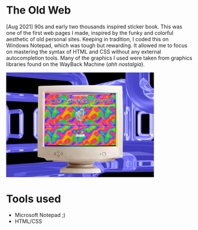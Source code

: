 # The Old Web 
[Aug 2021] 90s and early two thousands inspired sticker book. This was one of the first web pages I made, inspired by the funky and colorful aesthetic of old personal sites. Keeping in tradition, I coded this on Windows Notepad, which was tough but rewarding. It allowed me to focus on mastering the syntax of HTML and CSS without any external autocompletion tools. Many of the graphics I used were taken from graphics libraries found on the WayBack Machine (*ahh nostalgia*).

<p float="left">
  <img src="https://github.com/incalescence/90s_web/blob/main/90sdemo.png" width="400">
</p>

# Tools used 
- Microsoft Notepad ;)
- HTML/CSS
